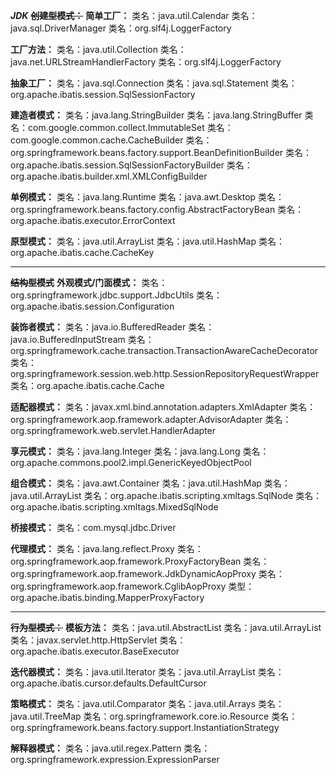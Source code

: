 _**JDK**_
~~**创建型模式：**~~
**简单工厂：**
类名：java.util.Calendar
类名：java.sql.DriverManager
类名：org.slf4j.LoggerFactory

**工厂方法：**
类名：java.util.Collection
类名：java.net.URLStreamHandlerFactory
类名：org.slf4j.LoggerFactory

**抽象工厂：**
类名：java.sql.Connection
类名：java.sql.Statement
类名：org.apache.ibatis.session.SqlSessionFactory

**建造者模式：**
类名：java.lang.StringBuilder
类名：java.lang.StringBuffer
类名：com.google.common.collect.ImmutableSet
类名：com.google.common.cache.CacheBuilder
类名：org.springframework.beans.factory.support.BeanDefinitionBuilder
类名：org.apache.ibatis.session.SqlSessionFactoryBuilder
类名：org.apache.ibatis.builder.xml.XMLConfigBuilder

**单例模式：**
类名：java.lang.Runtime
类名：java.awt.Desktop
类名：org.springframework.beans.factory.config.AbstractFactoryBean
类名：org.apache.ibatis.executor.ErrorContext

**原型模式：**
类名：java.util.ArrayList
类名：java.util.HashMap
类名：org.apache.ibatis.cache.CacheKey

----------------------------------------------------------------------------

~~**结构型模式**~~
**外观模式/门面模式：**
类名：org.springframework.jdbc.support.JdbcUtils
类名：org.apache.ibatis.session.Configuration

**装饰者模式：**
类名：java.io.BufferedReader
类名：java.io.BufferedInputStream
类名：org.springframework.cache.transaction.TransactionAwareCacheDecorator
类名：org.springframework.session.web.http.SessionRepositoryRequestWrapper
类名：org.apache.ibatis.cache.Cache

**适配器模式：**
类名：javax.xml.bind.annotation.adapters.XmlAdapter
类名：org.springframework.aop.framework.adapter.AdvisorAdapter
类名：org.springframework.web.servlet.HandlerAdapter

**享元模式：**
类名：java.lang.Integer
类名：java.lang.Long
类名：org.apache.commons.pool2.impl.GenericKeyedObjectPool

**组合模式：**
类名：java.awt.Container
类名：java.util.HashMap
类名：java.util.ArrayList
类名：org.apache.ibatis.scripting.xmltags.SqlNode
类名：org.apache.ibatis.scripting.xmltags.MixedSqlNode

**桥接模式：**
类名：com.mysql.jdbc.Driver

**代理模式：**
类名：java.lang.reflect.Proxy
类名：org.springframework.aop.framework.ProxyFactoryBean
类名：org.springframework.aop.framework.JdkDynamicAopProxy
类名：org.springframework.aop.framework.CglibAopProxy
类型：org.apache.ibatis.binding.MapperProxyFactory

----------------------------------------------------------------------------

~~**行为型模式：**~~
**模板方法：**
类名：java.util.AbstractList
类名：java.util.ArrayList
类名：javax.servlet.http.HttpServlet
类名：org.apache.ibatis.executor.BaseExecutor

**迭代器模式：**
类名：java.util.Iterator
类名：java.util.ArrayList
类名：org.apache.ibatis.cursor.defaults.DefaultCursor

**策略模式：**
类名：java.util.Comparator
类名：java.util.Arrays
类名：java.util.TreeMap
类名：org.springframework.core.io.Resource
类名：org.springframework.beans.factory.support.InstantiationStrategy

**解释器模式：**
类名：java.util.regex.Pattern
类名：org.springframework.expression.ExpressionParser